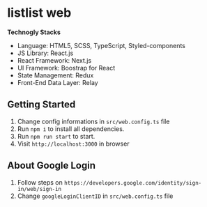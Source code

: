 # listlist web

**Technogly Stacks**

- Language: HTML5, SCSS, TypeScript, Styled-components
- JS Library: React.js
- React Framework: Next.js
- UI Framework: Boostrap for React
- State Management: Redux
- Front-End Data Layer: Relay

## Getting Started

1. Change config informations in `src/web.config.ts` file
2. Run `npm i` to install all dependencies.
3. Run `npm run start` to start.
4. Visit `http://localhost:3000` in browser

## About Google Login

1. Follow steps on `https://developers.google.com/identity/sign-in/web/sign-in`
2. Change `googleLoginClientID` in `src/web.config.ts` file
